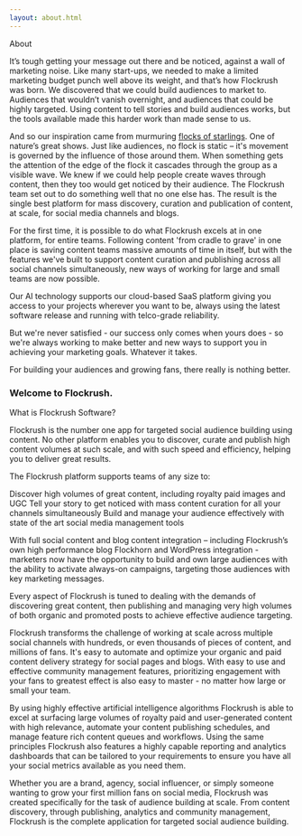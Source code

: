 ```yaml
---
layout: about.html
---
```


<div class="ui left vertical stripe segment">
  <div class="ui left text container">
  <div class="ui h-bold">About</div>
  <p></p>
  <p>It’s tough getting your message out there and be noticed, against a wall of marketing noise. Like many start-ups, we needed to make a limited marketing budget punch well above its weight, and that’s how Flockrush was born. We discovered that we could build audiences to market to. Audiences that wouldn’t vanish overnight, and audiences that could be highly targeted. Using content to tell stories and build audiences works, but the tools available made this harder work than made sense to us.
        </p>
  <p>And so our inspiration came from murmuring <a href="https://www.youtube.com/watch?v=V4f_1_r80RY&amp;list=PLSw6GbeodJHTBj9mcumqabq5O8lpZFggN&amp;index=1">flocks of starlings</a>. One of nature’s great shows. Just like audiences, no flock is static – it's movement is governed by the influence of those around them. When something gets the attention of the edge of the flock it cascades through the group as a visible wave. We knew if we could help people create waves through content, then they too would get noticed by their audience. The Flockrush team set out to do something well that no one else has. The result is the single best platform for mass discovery, curation and publication of content, at scale, for social media channels and blogs.
        </p>
  <p>
            For the first time, it is possible to do what Flockrush excels at in one platform, for entire teams. Following content 'from cradle to grave' in one place is saving content teams massive amounts of time in itself, but with the features we've built to support content curation and publishing across all social channels simultaneously, new ways of working for large and small teams are now possible.
        </p>
  <p>Our AI technology supports our cloud-based SaaS platform giving you access to your projects wherever you want to be, always using the latest software release and running with telco-grade reliability.
        </p>
  <p>But we're never satisfied - our success only comes when yours does - so we're always working to make better and new ways to support you in achieving your marketing goals. Whatever it takes.
        </p>
  <p>For building your audiences and growing fans, there really is nothing better.
        </p>
  <h3>Welcome to Flockrush.</h3>
</div>
</div>

<div class="ui left vertical stripe segment grey-color">
  <div class="ui left text container">
  <div class="ui h-bold">What is Flockrush Software?</div>
  <p>Flockrush is the number one app for targeted social audience building using content. No other platform enables you to discover, curate and publish high content volumes at such scale, and with such speed and efficiency, helping you to deliver great results.

</p>
  <p>The Flockrush platform supports teams of any size to:</p>
  <div class="ui ordered list p-light-up"><a class="item">Discover high volumes of great content, including royalty paid images and UGC</a>
  <a class="item">
Tell your story to get noticed with mass content curation for all your channels simultaneously</a>
  <a class="item">
Build and manage your audience effectively with state of the art social media management tools</a></div>
  <p>With full social content and blog content integration – including Flockrush’s own high performance blog Flockhorn and WordPress integration - marketers now have the opportunity to build and own large audiences with the ability to activate always-on campaigns, targeting those audiences with key marketing messages.

</p>
  <p>Every aspect of Flockrush is tuned to dealing with the demands of discovering great content, then publishing and managing very high volumes of both organic and promoted posts to achieve effective audience targeting.<br></p>
  <p>Flockrush transforms the challenge of working at scale across multiple social channels with hundreds, or even thousands of pieces of content, and millions of fans. It's easy to automate and optimize your organic and paid content delivery strategy for social pages and blogs. With easy to use and effective community management features, prioritizing engagement with your fans to greatest effect is also easy to master - no matter how large or small your team.

</p>
  <p>By using highly effective artificial intelligence algorithms Flockrush is able to excel at surfacing large volumes of royalty paid and user-generated content with high relevance, automate your content publishing schedules, and manage feature rich content queues and workflows. Using the same principles Flockrush also features a highly capable reporting and analytics dashboards that can be tailored to your requirements to ensure you have all your social metrics available as you need them.

</p>
  <p>Whether you are a brand, agency, social influencer, or simply someone wanting to grow your first million fans on social media, Flockrush was created specifically for the task of audience building at scale. From content discovery, through publishing, analytics and community management, Flockrush is the complete application for targeted social audience building.
</p>
</div>
</div>
